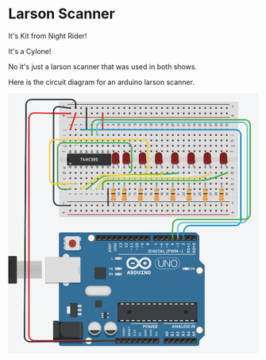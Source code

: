 # Larson Scanner

It's Kit from Night Rider!

It's a Cylone!

No it's just a larson scanner that was used in both shows.

Here is the circuit diagram for an arduino larson scanner.

![larson scanner](larson-scanner.png)
